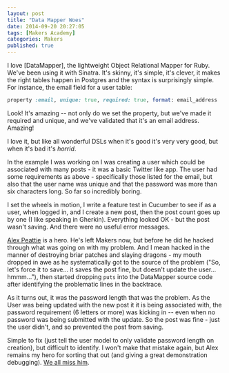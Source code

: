```yaml
---
layout: post
title: "Data Mapper Woes"
date: 2014-09-20 20:27:05
tags: [Makers Academy]
categories: Makers
published: true
---
```


I love [DataMapper], the lightweight Object Relational Mapper for Ruby. We've
been using it with Sinatra. It's skinny, it's simple, it's clever, it makes the
right tables happen in Postgres and the syntax is surprisingly simple. For
instance, the email field for a user table:

```ruby
property :email, unique: true, required: true, format: email_address
```

Look! It's amazing -- not only do we set the property, but we've made it
required and unique, and we've validated that it's an email address. Amazing!

I love it, but like all wonderful DSLs when it's good it's very very good, but
when it's bad it's _horrid_.

In the example I was working on I was creating a user which could be associated
with many posts - it was a basic Twitter like app. The user had some
requirements as above - specifically those listed for the email, but also that
the user name was unique and that the password was more than six characters
long. So far so incredibly boring.

I set the wheels in motion, I write a feature test in Cucumber to see if as
a user, when logged in, and I create a new post, then the post count goes up by
one (I like speaking in Gherkin). Everything looked OK - but the post wasn't
saving. And there were no useful error messages.

[Alex Peattie](http://alexpeattie.com/) is a hero. He's left Makers now, but
before he did he hacked through what was going on with my problem. And I mean
hacked in the manner of destroying briar patches and slaying dragons - my mouth
dropped in awe as he systematically got to the source of the problem ("So, let's
force it to save...  it saves the post fine, but doesn't update the user...
hmmm..."), then started dropping `puts` into the DataMapper source code after
identifying the problematic lines in the backtrace.

As it turns out, it was the password length that was the problem. As the User
was being updated with the new post it it is being associated with, the password
requirement (6 letters or more) was kicking in -- even when no password was
being submitted with the update. So the post was fine - just the user didn't,
and so prevented the post from saving.

Simple to fix (just tell the user model to only validate password length on
creation), but difficult to identify. I won't make that mistake again, but Alex
remains my hero for sorting that out (and giving a great demonstration
debugging). [We all miss him](http://alex-farewell-card.herokuapp.com/).


